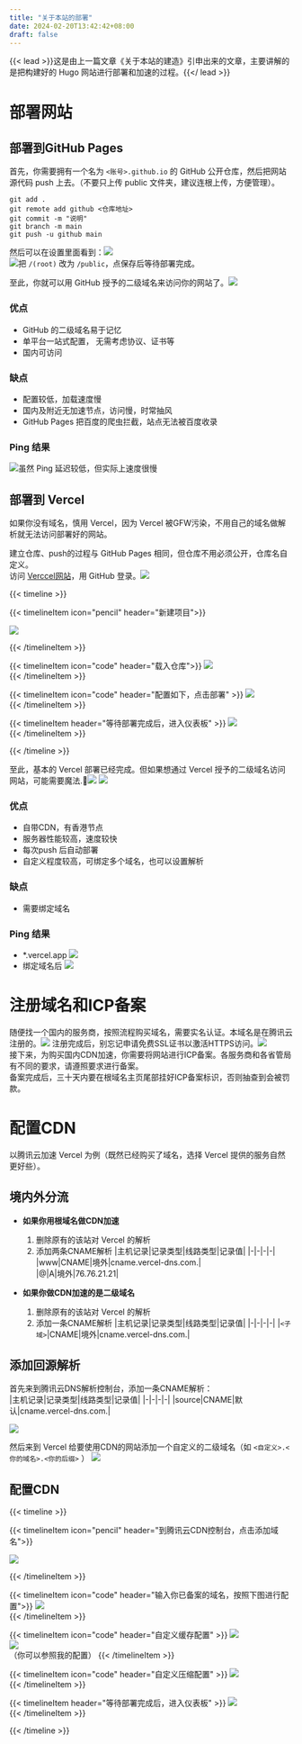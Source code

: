 ```yaml
---
title: "关于本站的部署"
date: 2024-02-20T13:42:42+08:00
draft: false
---
```


{{< lead >}}这是由上一篇文章《关于本站的建造》引申出来的文章，主要讲解的是把构建好的 Hugo 网站进行部署和加速的过程。{{</ lead >}}
# 部署网站  
## 部署到GitHub Pages  

首先，你需要拥有一个名为 `<账号>.github.io` 的 GitHub 公开仓库，然后把网站源代码 push 上去。（不要只上传 public 文件夹，建议连根上传，方便管理）。
```shell
git add .
git remote add github <仓库地址>
git commit -m "说明"
git branch -m main
git push -u github main
```
然后可以在设置里面看到：![](截图_选择区域_20240220135808.png)  
![](截图_选择区域_20240220140716.png)把 `/(root)` 改为 `/public`，点保存后等待部署完成。  

至此，你就可以用 GitHub 授予的二级域名来访问你的网站了。![](截图_选择区域_20240220141022.png)  
### 优点  
- GitHub 的二级域名易于记忆
- 单平台一站式配置， 无需考虑协议、证书等 
- 国内可访问

### 缺点
- 配置较低，加载速度慢
- 国内及附近无加速节点，访问慢，时常抽风
- GitHub Pages 把百度的爬虫拦截，站点无法被百度收录  

### Ping 结果
![](截图_选择区域_20240220150550.png "虽然 Ping 延迟较低，但实际上速度很慢")

## 部署到 Vercel
如果你没有域名，慎用 Vercel，因为 Vercel 被GFW污染，不用自己的域名做解析就无法访问部署好的网站。   

建立仓库、push的过程与 GitHub Pages 相同，但仓库不用必须公开，仓库名自定义。  
访问 [Verccel网站](https://vercel.com/)，用 GitHub 登录。![](截图_选择区域_20240220142422.png)  

{{< timeline >}}

{{< timelineItem icon="pencil" header="新建项目">}}  

<img src="截图_选择区域_20240220142622.png"/>   


{{< /timelineItem >}}


{{< timelineItem icon="code" header="载入仓库">}}
<img src="截图_选择区域_20240220142818.png"/>   
{{< /timelineItem >}}

{{< timelineItem  icon="code" header="配置如下，点击部署" >}}
<img src="截图_选择区域_20240220142949.png"/>  
{{< /timelineItem >}}

{{< timelineItem header="等待部署完成后，进入仪表板" >}}
<img src="截图_选择区域_20240220143543.png"/>  
{{< /timelineItem >}}

{{< /timeline >}}  

至此，基本的 Vercel 部署已经完成。但如果想通过 Vercel 授予的二级域名访问网站，可能需要魔法.:dog:![](截图_选择区域_20240220144937.png)
![](截图_选择区域_20240220145430.png)  
### 优点
- 自带CDN，有香港节点
- 服务器性能较高，速度较快
- 每次push 后自动部署
- 自定义程度较高，可绑定多个域名，也可以设置解析

### 缺点
- 需要绑定域名  

### Ping 结果  
- \*.vercel.app ![](截图_选择区域_20240220145944.png)
- 绑定域名后 ![](截图_选择区域_20240220150731.png)

# 注册域名和ICP备案  
随便找一个国内的服务商，按照流程购买域名，需要实名认证。本域名是在腾讯云注册的。![](截图_选择区域_20240220152545.png)
注册完成后，别忘记申请免费SSL证书以激活HTTPS访问。![](截图_选择区域_20240220153010.png)   
接下来，为购买国内CDN加速，你需要将网站进行ICP备案。各服务商和各省管局有不同的要求，请遵照要求进行备案。  
备案完成后，三十天内要在根域名主页尾部挂好ICP备案标识，否则抽查到会被罚款。  


# 配置CDN  
以腾讯云加速 Vercel 为例（既然已经购买了域名，选择 Vercel 提供的服务自然更好些）。





## 境内外分流

- **如果你用根域名做CDN加速**  
	1. 删除原有的该站对 Vercel 的解析
	2. 添加两条CNAME解析
|主机记录|记录类型|线路类型|记录值|
|-|-|-|-|
|www|CNAME|境外|cname.vercel-dns.com.|   
|@|A|境外|76.76.21.21|  

- **如果你做CDN加速的是二级域名**  
	1. 删除原有的该站对 Vercel 的解析
	2. 添加一条CNAME解析
|主机记录|记录类型|线路类型|记录值|
|-|-|-|-|
|`<子域>`|CNAME|境外|cname.vercel-dns.com.|   


## 添加回源解析
首先来到腾讯云DNS解析控制台，添加一条CNAME解析：  
|主机记录|记录类型|线路类型|记录值|
|-|-|-|-|
|source|CNAME|默认|cname.vercel-dns.com.|   

 ![](截图_选择区域_20240220163309.png)


然后来到 Vercel 给要使用CDN的网站添加一个自定义的二级域名（如 `<自定义>.<你的域名>.<你的后缀>` ） ![](截图_选择区域_20240220162821.png)  


## 配置CDN
{{< timeline >}}

{{< timelineItem icon="pencil" header="到腾讯云CDN控制台，点击添加域名">}}  

<img src="截图_选择区域_20240220161819.png"/>   


{{< /timelineItem >}}


{{< timelineItem icon="code" header="输入你已备案的域名，按照下图进行配置">}}
<img src="截图_选择区域_20240220162357.png"/>   
{{< /timelineItem >}}

{{< timelineItem  icon="code" header="自定义缓存配置" >}}
<img src="截图_选择区域_20240220165304.png"/>  
<img src="截图_选择区域_20240220165330.png"/>  
（你可以参照我的配置）
{{< /timelineItem >}}

{{< timelineItem icon="code" header="自定义压缩配置" >}}
<img src="截图_选择区域_20240220143543.png"/>  
{{< /timelineItem >}}

{{< timelineItem header="等待部署完成后，进入仪表板" >}}
<img src="截图_选择区域_20240220165453.png"/>  
{{< /timelineItem >}}


{{< /timeline >}}  